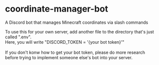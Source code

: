 # coordinate-manager-bot
A Discord bot that manages Minecraft coordinates via slash commands<br>

To use this for your own server, add another file to the directory that's just called ".env".<br>
Here, you will write "DISCORD_TOKEN = '{your bot token}'"<br><br>
If you don't konw how to get your bot token, please do more research before trying to implement someone else's bot into your server.

